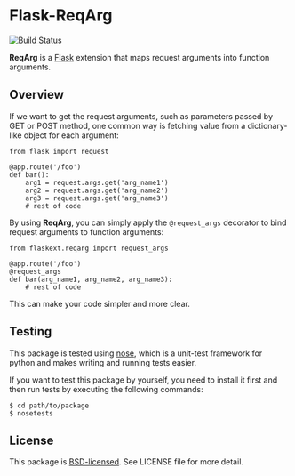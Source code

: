 # Flask-ReqArg

[![Build Status](https://secure.travis-ci.org/jason2506/flask-reqarg.png)](http://travis-ci.org/jason2506/flask-reqarg)

**ReqArg** is a [Flask](http://flask.pocoo.org/) extension that maps request arguments into function arguments.

## Overview

If we want to get the request arguments, such as parameters passed by GET or POST method, one common way is fetching value from a dictionary-like object for each argument:

    from flask import request

    @app.route('/foo')
    def bar():
        arg1 = request.args.get('arg_name1')
        arg2 = request.args.get('arg_name2')
        arg3 = request.args.get('arg_name3')
        # rest of code

By using **ReqArg**, you can simply apply the `@request_args` decorator to bind request arguments to function arguments:

    from flaskext.reqarg import request_args

    @app.route('/foo')
    @request_args
    def bar(arg_name1, arg_name2, arg_name3):
        # rest of code

This can make your code simpler and more clear.

## Testing

This package is tested using [nose](http://readthedocs.org/docs/nose/en/latest/), which is a unit-test framework for python and makes writing and running tests easier.

If you want to test this package by yourself, you need to install it first and then run tests by executing the following commands:

    $ cd path/to/package
    $ nosetests

## License

This package is [BSD-licensed](http://www.opensource.org/licenses/BSD-3-Clause). See LICENSE file for more detail.
